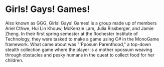 # Girls! Gays! Games!
Also known as GGG, Girls! Gays! Games! is a group made up of members Ariel Cthwe, Hui Lin Khouw, McKenzie Lam, Julia Rissberger, and Jamie Zheng. In their first spring semester at the Rochester Institute of Technology, they were tasked to make a game using C# in the MonoGame framework. What came about was "'Pposum Parenthood," a top-down stealth collection game where the player is a mother opossum weaving through obstacles and pesky humans in the quest to collect food for her children.
